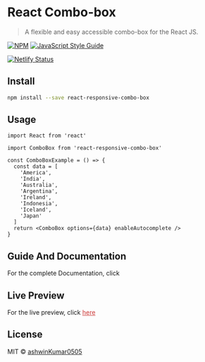 # React Combo-box

> A flexible and easy accessible combo-box for the React JS.

[![NPM](https://img.shields.io/npm/v/reactcombobox.svg)](https://www.npmjs.com/package/react-responsive-combo-box) [![JavaScript Style Guide](https://img.shields.io/badge/code_style-standard-brightgreen.svg)](https://standardjs.com)

[![Netlify Status](https://api.netlify.com/api/v1/badges/246cf76a-5156-4e4f-bb83-c98de91b581f/deploy-status)](https://app.netlify.com/sites/react-combobox/deploys)

## Install

```bash
npm install --save react-responsive-combo-box
```

## Usage

```tsx
import React from 'react'

import ComboBox from 'react-responsive-combo-box'

const ComboBoxExample = () => {
  const data = [
    'America',
    'India',
    'Australia',
    'Argentina',
    'Ireland',
    'Indonesia',
    'Iceland',
    'Japan'
  ]
  return <ComboBox options={data} enableAutocomplete />
}
```

## Guide And Documentation

For the complete Documentation, click

## Live Preview

For the live preview, click <a style="color:#cc3a38" href="https://react-combobox.netlify.app/">here</a>

## License

MIT © [ashwinKumar0505](https://github.com/ashwinKumar0505)
